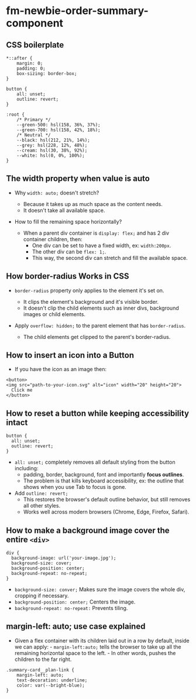# fm-newbie-order-summary-component

## CSS boilerplate

```
*::after {
    margin: 0;
    padding: 0;
    box-sizing: border-box;
}

button {
    all: unset;
    outline: revert;
}

:root {
    /* Primary */
    --green-500: hsl(158, 36%, 37%);
    --green-700: hsl(158, 42%, 18%);
    /* Neutral */
    --black: hsl(212, 21%, 14%);
    --grey: hsl(228, 12%, 48%);
    --cream: hsl(30, 38%, 92%);
    --white: hsl(0, 0%, 100%);
}
```

## The width property when value is auto

-   Why `width: auto;` doesn't stretch?

    -   Because it takes up as much space as the content needs.
    -   It doesn't take all available space.

-   How to fill the remaining space horizontally?
    -   When a parent div container is `display: flex;` and has 2 div container children, then:
        -   One div can be set to have a fixed width, ex: `width:200px`.
        -   The other div can be `flex: 1;`.
        -   This way, the second div can stretch and fill the available space.

## How border-radius Works in CSS

-   `border-radius` property only applies to the element it's set on.

    -   It clips the element's background and it's visible border.
    -   It doesn't clip the child elements such as inner divs, background images or child elements.

-   Apply `overflow: hidden;` to the parent element that has `border-radius`.
    -   The child elements get clipped to the parent's border-radius.

## How to insert an icon into a Button

-   If you have the icon as an image then:

```
<button>
<img src="path-to-your-icon.svg" alt="icon" width="20" height="20">
  Click me
</button>
```

## How to reset a button while keeping accessibility intact

```
button {
  all: unset;
  outline: revert;
}
```
- `all: unset;` completely removes all default styling from the button including:
  - padding, border, background, font and importantly **focus outlines**.
  - The problem is that kills keyboard accessibility, ex: the outline that shows when you use Tab to focus is gone.
- Add `outline: revert;`
  - This restores the browser's default outline behavior, but still removes all other styles.
  - Works well across modern browsers (Chrome, Edge, Firefox, Safari).


## How to make a background image cover the entire `<div>`

```
div {
  background-image: url('your-image.jpg');
  background-size: cover;
  background-position: center;
  background-repeat: no-repeat;
}
```

- `background-size: conver;` Makes sure the image covers the whole div, cropping if necessary.
- `background-position: center;` Centers the image.
- `background-repeat: no-repeat:` Prevents tiling.

## margin-left: auto; use case explained

- Given a flex container with its children laid out in a row by default, inside we can apply:
      - `margin-left:auto;` tells the browser to take up all the remaining horizontal space to the left.
      - In other words, pushes the children to the far right.

```
.summary-card__plan-link {
    margin-left: auto;
    text-decoration: underline;
    color: var(--bright-blue);
}
```

